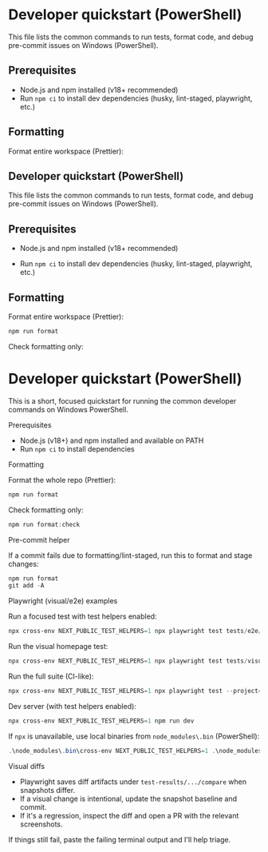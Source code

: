 # Developer quickstart (PowerShell)

This file lists the common commands to run tests, format code, and debug pre-commit issues on Windows (PowerShell).

## Prerequisites

- Node.js and npm installed (v18+ recommended)
- Run `npm ci` to install dev dependencies (husky, lint-staged, playwright, etc.)

## Formatting

Format entire workspace (Prettier):

## Developer quickstart (PowerShell)

This file lists the common commands to run tests, format code, and debug pre-commit issues on Windows (PowerShell).


## Prerequisites

- Node.js and npm installed (v18+ recommended)

- Run `npm ci` to install dev dependencies (husky, lint-staged, playwright, etc.)


## Formatting

Format entire workspace (Prettier):

```powershell
npm run format
```

Check formatting only:

# Developer quickstart (PowerShell)

This is a short, focused quickstart for running the common developer commands on Windows PowerShell.

Prerequisites

- Node.js (v18+) and npm installed and available on PATH
- Run `npm ci` to install dependencies

Formatting

Format the whole repo (Prettier):

```powershell
npm run format
```

Check formatting only:

```powershell
npm run format:check
```

Pre-commit helper

If a commit fails due to formatting/lint-staged, run this to format and stage changes:

```powershell
npm run format
git add -A
```

Playwright (visual/e2e) examples

Run a focused test with test helpers enabled:

```powershell
npx cross-env NEXT_PUBLIC_TEST_HELPERS=1 npx playwright test tests/e2e/labs/wallet-connection.spec.ts --project=chromium-desktop -g "Mint NFT Flow"
```

Run the visual homepage test:

```powershell
npx cross-env NEXT_PUBLIC_TEST_HELPERS=1 npx playwright test tests/visual/homepage.spec.ts --project=chromium-desktop
```

Run the full suite (CI-like):

```powershell
npx cross-env NEXT_PUBLIC_TEST_HELPERS=1 npx playwright test --project=chromium-desktop
```

Dev server (with test helpers enabled):

```powershell
npx cross-env NEXT_PUBLIC_TEST_HELPERS=1 npm run dev
```

If `npx` is unavailable, use local binaries from `node_modules\.bin` (PowerShell):

```powershell
.\node_modules\.bin\cross-env NEXT_PUBLIC_TEST_HELPERS=1 .\node_modules\.bin\playwright test
```

Visual diffs

- Playwright saves diff artifacts under `test-results/.../compare` when snapshots differ.
- If a visual change is intentional, update the snapshot baseline and commit.
- If it's a regression, inspect the diff and open a PR with the relevant screenshots.

If things still fail, paste the failing terminal output and I'll help triage.
